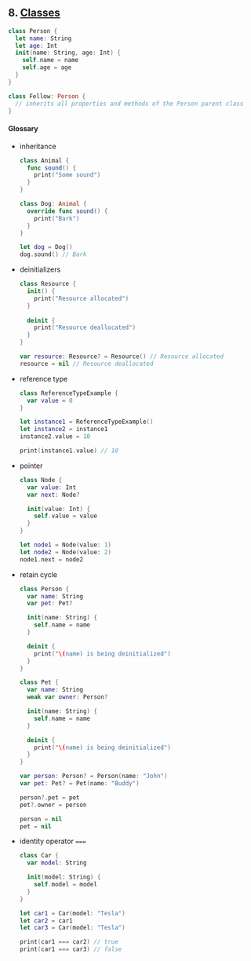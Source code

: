 ## 8. [Classes](https://docs.swift.org/swift-book/LanguageGuide/ClassesAndStructures.html)

  ```swift    
  class Person {
    let name: String 
    let age: Int
    init(name: String, age: Int) {
      self.name = name 
      self.age = age
    }
  }

  class Fellow: Person {
    // inherits all properties and methods of the Person parent class    
  }
  ```

  #### Glossary 

  * inheritance 
    ```swift
    class Animal {
      func sound() {
        print("Some sound")
      }
    }

    class Dog: Animal {
      override func sound() {
        print("Bark")
      }
    }

    let dog = Dog()
    dog.sound() // Bark
    ```

  * deinitializers
    ```swift
    class Resource {
      init() {
        print("Resource allocated")
      }
      
      deinit {
        print("Resource deallocated")
      }
    }

    var resource: Resource? = Resource() // Resource allocated
    resource = nil // Resource deallocated
    ```

  * reference type 
    ```swift
    class ReferenceTypeExample {
      var value = 0
    }

    let instance1 = ReferenceTypeExample()
    let instance2 = instance1
    instance2.value = 10

    print(instance1.value) // 10
    ```

  * pointer 
    ```swift
    class Node {
      var value: Int
      var next: Node?

      init(value: Int) {
        self.value = value
      }
    }

    let node1 = Node(value: 1)
    let node2 = Node(value: 2)
    node1.next = node2
    ```

  * retain cycle 
    ```swift
    class Person {
      var name: String
      var pet: Pet?

      init(name: String) {
        self.name = name
      }

      deinit {
        print("\(name) is being deinitialized")
      }
    }

    class Pet {
      var name: String
      weak var owner: Person?

      init(name: String) {
        self.name = name
      }

      deinit {
        print("\(name) is being deinitialized")
      }
    }

    var person: Person? = Person(name: "John")
    var pet: Pet? = Pet(name: "Buddy")

    person?.pet = pet
    pet?.owner = person

    person = nil
    pet = nil
    ```

  * identity operator `===`
    ```swift
    class Car {
      var model: String

      init(model: String) {
        self.model = model
      }
    }

    let car1 = Car(model: "Tesla")
    let car2 = car1
    let car3 = Car(model: "Tesla")

    print(car1 === car2) // true
    print(car1 === car3) // false
    ```